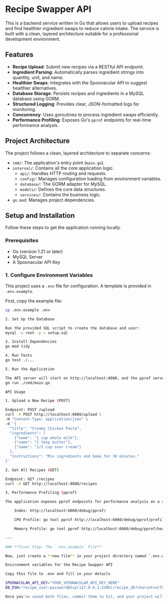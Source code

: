 # Recipe Swapper API

This is a backend service written in Go that allows users to upload recipes and find healthier ingredient swaps to reduce calorie intake. The service is built with a clean, layered architecture suitable for a professional development environment.

## Features

* **Recipe Upload**: Submit new recipes via a RESTful API endpoint.
* **Ingredient Parsing**: Automatically parses ingredient strings into quantity, unit, and name.
* **Healthier Swaps**: Integrates with the Spoonacular API to suggest healthier alternatives.
* **Database Storage**: Persists recipes and ingredients in a MySQL database using GORM.
* **Structured Logging**: Provides clear, JSON-formatted logs for monitoring.
* **Concurrency**: Uses goroutines to process ingredient swaps efficiently.
* **Performance Profiling**: Exposes Go's `pprof` endpoints for real-time performance analysis.

## Project Architecture

The project follows a clean, layered architecture to separate concerns:

* `cmd/`: The application's entry point (`main.go`).
* `internal/`: Contains all the core application logic.
    * `api/`: Handles HTTP routing and requests.
    * `config/`: Manages configuration loading from environment variables.
    * `database/`: The GORM adapter for MySQL.
    * `models/`: Defines the core data structures.
    * `services/`: Contains the business logic.
* `go.mod`: Manages project dependencies.

## Setup and Installation

Follow these steps to get the application running locally.

### Prerequisites

* Go (version 1.21 or later)
* MySQL Server
* A Spoonacular API Key

### 1. Configure Environment Variables

This project uses a `.env` file for configuration. A template is provided in `.env.example`.

First, copy the example file:
```bash
cp .env.example .env

2. Set Up the Database

Run the provided SQL script to create the database and user:
mysql -u root -p < setup.sql

3. Install Dependencies
go mod tidy

4. Run Tests
go test ./...

5. Run the Application

The API server will start on http://localhost:8080, and the pprof server will start on http://localhost:6060.
go run ./cmd/main.go

API Usage

1. Upload a New Recipe (POST)

Endpoint: POST /upload
curl -X POST http://localhost:8080/upload \
-H "Content-Type: application/json" \
-d '{
  "title": "Creamy Chicken Pasta",
  "ingredients": [
    {"name": "1 cup whole milk"},
    {"name": "2 tbsp butter"},
    {"name": "1/2 cup sour cream"}
  ],
  "instructions": "Mix ingredients and bake for 30 minutes."
}'

2. Get All Recipes (GET)

Endpoint: GET /recipes
curl -X GET http://localhost:8080/recipes

3. Performance Profiling (pprof)

The application exposes pprof endpoints for performance analysis on a separate port.

    Index: http://localhost:6060/debug/pprof/

    CPU Profile: go tool pprof http://localhost:6060/debug/pprof/profile?seconds=30

    Memory Profile: go tool pprof http://localhost:6060/debug/pprof/heap

---

### **Final Step: The `.env.example` File**

Now, just create a **new file** in your project directory named `.env.example` and put the following text inside it:

Environment variables for the Recipe Swapper API

Copy this file to .env and fill in your details

SPOONACULAR_API_KEY="YOUR_SPOONACULAR_API_KEY_HERE"
DB_DSN="recipe_user:password@tcp(127.0.0.1:3306)/recipe_db?charset=utf8mb4&parseTime=True&loc=Local"

Once you've saved both files, commit them to Git, and your project will be perfectly documented and ready to show off.
